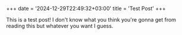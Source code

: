 +++
date = '2024-12-29T22:49:32+03:00'
title = 'Test Post'
+++

This is a test post! I don't know what you think you're gonna get from reading this but whatever you want I guess.